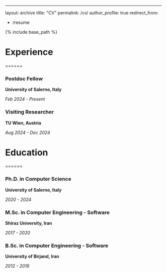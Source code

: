 ---
layout: archive
title: "CV"
permalink: /cv/
author_profile: true
redirect_from:
  - /resume


{% include base_path %}

# Experience
======

### Postdoc Fellow  
**University of Salerno, Italy**

*Feb 2024 - Present*  

### Visiting Researcher  
**TU Wien, Austria**

*Aug 2024 - Dec 2024*  

# Education
======

### Ph.D. in Computer Science  
**University of Salerno, Italy**

*2020 - 2024*  

### M.Sc. in Computer Engineering - Software
**Shiraz University, Iran**

*2017 - 2020*  

### B.Sc. in Computer Engineering - Software
**University of Birjand, Iran**  

*2012 - 2016*  




<!-- 
Work experience
======
* Summer 2015: Research Assistant
  * Github University
  * Duties included: Tagging issues
  * Supervisor: Professor Git

* Fall 2015: Research Assistant
  * Github University
  * Duties included: Merging pull requests
  * Supervisor: Professor Hub
  
Skills
======
* Skill 1
* Skill 2
  * Sub-skill 2.1
  * Sub-skill 2.2
  * Sub-skill 2.3
* Skill 3

Publications
======
  <ul>{% for post in site.publications %}
    {% include archive-single-cv.html %}
  {% endfor %}</ul>
  
Talks
======
  <ul>{% for post in site.talks %}
    {% include archive-single-talk-cv.html %}
  {% endfor %}</ul>
  
Teaching
======
  <ul>{% for post in site.teaching %}
    {% include archive-single-cv.html %}
  {% endfor %}</ul>
  
Service and leadership
======
* Currently signed in to 43 different slack teams -->
